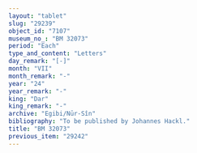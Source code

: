 ```yaml
---
layout: "tablet"
slug: "29239"
object_id: "7107"
museum_no_: "BM 32073"
period: "Each"
type_and_content: "Letters"
day_remark: "[-]"
month: "VII"
month_remark: "-"
year: "24"
year_remark: "-"
king: "Dar"
king_remark: "-"
archive: "Egibi/Nūr-Sîn"
bibliography: "To be published by Johannes Hackl."
title: "BM 32073"
previous_item: "29242"
---
```

